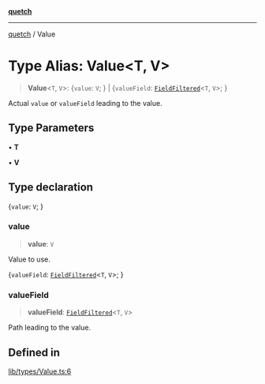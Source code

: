 [**quetch**](../README.md)

***

[quetch](../README.md) / Value

# Type Alias: Value\<T, V\>

> **Value**\<`T`, `V`\>: \{`value`: `V`; \} \| \{`valueField`: [`FieldFiltered`](FieldFiltered.md)\<`T`, `V`\>; \}

Actual `value` or `valueField` leading to the value.

## Type Parameters

• **T**

• **V**

## Type declaration

\{`value`: `V`; \}

### value

> **value**: `V`

Value to use.

\{`valueField`: [`FieldFiltered`](FieldFiltered.md)\<`T`, `V`\>; \}

### valueField

> **valueField**: [`FieldFiltered`](FieldFiltered.md)\<`T`, `V`\>

Path leading to the value.

## Defined in

[lib/types/Value.ts:6](https://github.com/nevoland/quetch/blob/74684cd5cd1bd7a08980d4ce305ecc4be0c3e8b8/lib/types/Value.ts#L6)
